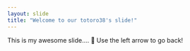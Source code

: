 ```yaml
---
layout: slide
title: "Welcome to our totoro38's slide!"
---
```

This is my awesome slide.... :tada:
Use the left arrow to go back!
